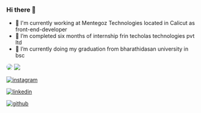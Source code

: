 ### Hi there 👋


- 🔭 I'm currently working at Mentegoz Technologies located in Calicut as front-end-developer
- 🔭 I’m completed  six months of internship frin techolas technologies pvt ltd
- 🌱 I’m currently doing my graduation from bharathidasan university in bsc






<img style="border-radius: 50%;" src="https://github-readme-stats.vercel.app/api?username=adil-shabab&show_icons=true&theme=radical" />
<img src="https://github-readme-stats.vercel.app/api/top-langs/?username=adil-shabab&layout=compact" />


<div>
  
<a style="display: inline;" href="https://www.instagram.com/adil___shabab_/" >![instagram](https://user-images.githubusercontent.com/101416092/184023499-e626622a-9f13-44f5-bce5-cd546e995166.png)</a>

<a style="display: inline;"  href="https://www.linkedin.com/in/adil-shabab-1948b2233/" >![linkedin](https://user-images.githubusercontent.com/101416092/184024571-46ac68aa-eb3a-4476-b06c-90e7017f280a.png)</a>

<a style="display: inline;"  href="https://github.com/adil-shabab" >![github](https://user-images.githubusercontent.com/101416092/184024902-37af6ead-6ed5-44e5-8496-642653831c70.png)</a>

</div>


